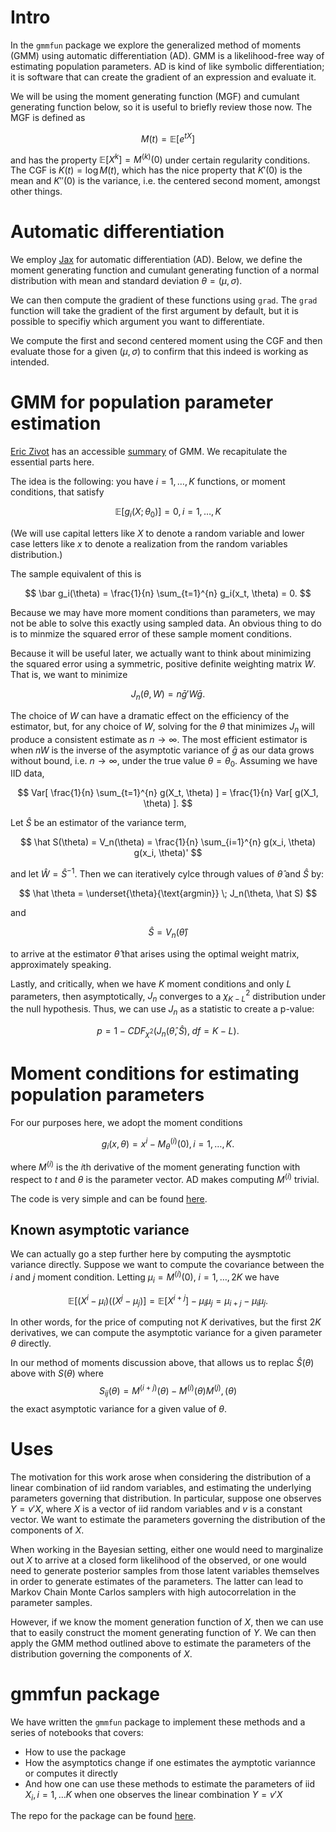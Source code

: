 # Intro

In the `gmmfun` package we explore the generalized method of moments (GMM) using automatic differentiation (AD).  GMM is a likelihood-free way of estimating population parameters.  AD is kind of like symbolic differentiation; it is software that can create the gradient of an expression and evaluate it. 

We will be using the moment generating function (MGF) and cumulant generating function below, so it is useful to briefly review those now.  The MGF is defined as

$$
M(t) = \mathbb{E}[e^{t X}]
$$

and has the property $\mathbb{E}[X^k] = M^{(k)}(0)$ under certain regularity conditions.  The CGF is $K(t) = \log M(t)$, which has the nice property that $K'(0)$ is the mean and $K''(0)$ is the variance, i.e. the centered second moment, amongst other things.


# Automatic differentiation

We employ [Jax](https://jax.readthedocs.io/en/latest/index.html) for automatic differentiation (AD).  Below, we define the moment generating function and cumulant generating function of a normal distribution with mean and standard deviation $\theta = (\mu, \sigma)$.

We can then compute the gradient of these functions using `grad`.  The `grad` function will take the gradient of the first argument by default, but it is possible to specifiy which argument you want to differentiate.

We compute the first and second centered moment using the CGF and then evaluate those for a given $(\mu, \sigma)$ to confirm that this indeed is working as intended.



# GMM for population parameter estimation

[Eric Zivot](https://faculty.washington.edu/ezivot) has an accessible [summary](https://faculty.washington.edu/ezivot/econ583/gmm.pdf) of GMM.  We recapitulate the essential parts here.

The idea is the following: you have $i = 1, \ldots, K$ functions, or moment conditions, that satisfy 

$$
\mathbb{E}[g_i(X; \theta_0)] = 0, i = 1, \ldots, K
$$

(We will use capital letters like $X$ to denote a random variable and lower case letters like $x$ to denote a realization from the random variables distribution.)

The sample equivalent of this is

$$
\bar g_i(\theta) = \frac{1}{n} \sum_{t=1}^{n} g_i(x_t, \theta) = 0.
$$

Because we may have more moment conditions than parameters, we may not be able to solve this exactly using sampled data.  An obvious thing to do is to  minmize the squared error of these sample moment conditions.  

Because it will be useful later, we actually want to think about minimizing the squared error using a symmetric, positive definite weighting matrix $W$.  That is, we want to minimize

$$
J_n(\theta, W) = n \bar g' W \bar g.
$$

The choice of $W$ can have a dramatic effect on the efficiency of the estimator, but, for any choice of $W$, solving for the $\theta$ that minimizes $J_n$ will produce a consistent estimate as $n \rightarrow \infty$.  The most efficient estimator is when $n W$ is the inverse of the asymptotic variance of $\bar g$ as our data grows without bound, i.e. $n \rightarrow \infty$, under the true value $\theta = \theta_0$.  Assuming we have IID data,

$$
Var[ \frac{1}{n} \sum_{t=1}^{n} g(X_t, \theta) ] = \frac{1}{n} Var[ g(X_1, \theta) ].
$$

Let $\hat S$ be an estimator of the variance term,

$$
\hat S(\theta) = V_n(\theta) = \frac{1}{n} \sum_{i=1}^{n} g(x_i, \theta) g(x_i, \theta)'
$$

and let $\hat W = \hat S^{-1}$.  Then we can iteratively cylce through values of $\hat \theta$ and $\hat S$ by:

$$
\hat \theta = \underset{\theta}{\text{argmin}} \; J_n(\theta, \hat S)
$$

and

$$
\hat S = V_n(\hat \theta)
$$

to arrive at the estimator $\hat \theta$ that arises using the optimal weight matrix, approximately speaking.

Lastly, and critically, when we have $K$ moment conditions and only $L$ parameters, then asymptotically, $J_n$ converges to a $\chi^2_{K-L}$ distribution under the null hypothesis.  Thus, we can use $J_n$ as a statistic to create a p-value:

$$
p = 1 - CDF_{\chi^2}(J_n(\hat \theta, \hat S), \; df=K - L).
$$


# Moment conditions for estimating population parameters

For our purposes here, we adopt the moment conditions

$$
g_i(x, \theta) = x^i - M_\theta^{(i)}(0), i = 1, \ldots, K.
$$

where $M^{(i)}$ is the $i$th derivative of the moment generating function with respect to $t$ and $\theta$ is the parameter vector.  AD makes computing $M^{(i)}$ trivial.

The code is very simple and can be found [here](https://github.com/jwindle/gmmfun).


## Known asymptotic variance

We can actually go a step further here by computing the aysmptotic variance directly.  Suppose we want to compute the covariance between the $i$ and $j$ moment condition.  Letting $\mu_i = M^{(i)}(0)$, $i=1, \ldots, 2K$ we have

$$
\mathbb{E}[(X^i - \mu_i)((X^j - \mu_j)] = 
\mathbb{E}[X^{i+j}] - \mu_i \mu_j = \mu_{i+j} - \mu_i \mu_j.
$$

In other words, for the price of computing not $K$ derivatives, but the first $2K$ derivatives, we can compute the asymptotic variance for a given parameter $\theta$ directly.

In our method of moments discussion above, that allows us to replac $\hat S(\theta)$ above with $S(\theta)$ where
$$
S_{ij}(\theta) = M^{(i+j)}(\theta) - M^{(i)}(\theta) M^{(j)},(\theta)
$$
the exact asymptotic variance for a given value of $\theta$.


# Uses

The motivation for this work arose when considering the distribution of a linear combination of iid random variables, and estimating the underlying parameters governing that distribution.  In particular, suppose one observes $Y = v' X$, where $X$ is a vector of iid random variables and $v$ is a constant vector.  We want to estimate the parameters governing the distribution of the components of $X$.

When working in the Bayesian setting, either one would need to marginalize out $X$ to arrive at a closed form likelihood of the observed, or one would need to generate posterior samples from those latent variables themselves in order to generate estimates of the parameters.  The latter can lead to Markov Chain Monte Carlos samplers with high autocorrelation in the parameter samples.

However, if we know the moment generation function of $X$, then we can use that to easily construct the moment generating function of $Y$.  We can then apply the GMM method outlined above to estimate the parameters of the distribution governing the components of $X$.


# gmmfun package

We have written the `gmmfun` package to implement these methods and a series of notebooks that covers:

  - How to use the package
  - How the asymptotics change if one estimates the aymptotic variannce or computes it directly
  - And how one can use these methods to estimate the parameters of iid $X_i, i = 1, \ldots K$ when one observes the linear combination $Y = v' X$

The repo for the package can be found [here](https://github.com/jwindle/gmmfun).
